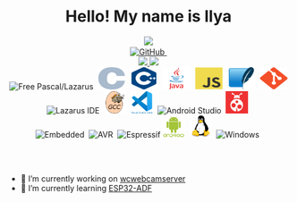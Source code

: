 <h1 align="center">Hello! My name is <b>Ilya</b></h1>

<div align="center">
<a href="mailto:sggdev.im@gmail.com"><img src="https://img.shields.io/badge/-Gmail-%23333?style=for-the-badge&logo=gmail&logoColor=white" target="_blank"></a>
</div>
<div align="center">
<a href="https://github.com/iLya2IK">
   <img src="https://img.shields.io/github/followers/iLya2IK?style=for-the-badge" alt="GitHub"/>
</a><img src="https://komarev.com/ghpvc/?username=iLya2IK&style=for-the-badge&color=blue" alt=""/>
</div>

<div align="center">
  <a href="https://github.com/iLya2IK">
    <img height="150em" src="https://github-readme-stats.vercel.app/api?username=iLya2IK&count_private=true&include_all_commits=true&show_icons=true&theme=dracula&hide_border=false&show_owner=true&rank_icon=percentile"/>
    <img height="150em" src="https://github-readme-stats.vercel.app/api/top-langs/?username=iLya2IK&theme=dracula&hide_border=false&&layout=compact&langs_count=8"/>
  </a>
</div>

<div align="center">   
  <img src="https://wiki.freepascal.org/images/2/25/paw.png" title="Free Pascal/Lazarus"  alt="Free Pascal/Lazarus" height="40" width="auto" />&nbsp;  
  <img src="https://github.com/devicons/devicon/blob/master/icons/c/c-original.svg" title="C"  alt="C" width="50" height="40"/>&nbsp;  
  <img src="https://github.com/devicons/devicon/blob/master/icons/cplusplus/cplusplus-plain.svg" title="C++"  alt="C++" width="50" height="40"/>&nbsp;
  <img src="https://github.com/devicons/devicon/blob/master/icons/java/java-original-wordmark.svg" title="Java" alt="Java" width="50" height="40"/>&nbsp;  
  <img src="https://github.com/devicons/devicon/blob/master/icons/javascript/javascript-original.svg" title="JavaScript" alt="JavaScript" width="50" height="40"/>&nbsp;  
  <img src="https://github.com/devicons/devicon/blob/master/icons/sqlite/sqlite-original.svg" title="Sqlite" alt="Sqlite" width="50" height="40"/>&nbsp;
  <img src="https://github.com/devicons/devicon/blob/master/icons/git/git-original.svg" title="Git" **alt="Git" width="50" height="40"/>
</div>

<div align="center">
<img src="https://wiki.freepascal.org/images/f/fd/Lazarus-icons-lpr-proposal-bpsoftware.png" title="Lazarus IDE" alt="Lazarus IDE" width="40" height="40"/>&nbsp;
<img src="https://github.com/devicons/devicon/blob/master/icons/gcc/gcc-original.svg" title="GCC" alt="GCC" width="40" height="40"/>&nbsp;
<img src="https://github.com/devicons/devicon/blob/master/icons/vscode/vscode-original-wordmark.svg" title="VSCode" alt="VSCode" width="40" height="40"/>&nbsp;
<img src="https://upload.wikimedia.org/wikipedia/commons/9/92/Android_Studio_Trademark.svg" title="Android Studio"  alt="Android Studio" height="40" width="auto"/>&nbsp;        
<img src="https://github.com/iLya2IK/iLya2IK/blob/main/avr_studio.png?raw=true" title="AVR Studio"  alt="AVR Studio" height="40" width="auto"/>&nbsp;  
</div>

<div align="center">
  <img src="https://wiki.freepascal.org/images/d/da/Embedded_Logo.png" title="Embedded"  alt="Embedded" width="40" height="40"/>&nbsp;   
  <img src="https://upload.wikimedia.org/wikipedia/commons/9/96/Avr_logo.svg" title="AVR"  alt="AVR" height="40" width="auto"/>&nbsp;     
  <img src="https://www.espressif.com/sites/all/themes/espressif/logo-black.svg" title="Espressif"  alt="Espressif" height="40" width="auto">
  <img src="https://github.com/devicons/devicon/blob/master/icons/android/android-plain-wordmark.svg" title="Android"  alt="Android" width="40" height="40"/>&nbsp;  
  <img src="https://github.com/devicons/devicon/blob/master/icons/linux/linux-original.svg" title="Linux" alt="Linux" width="40" height="40"/>&nbsp;   
  <img src="https://wiki.freepascal.org/images/3/35/Logo_Windows_01.png" title="Windows"  alt="Windows" width="40" height="40"/>&nbsp;     
</div>


<br></br>

- 🔭 I’m currently working on [wcwebcamserver](https://github.com/iLya2IK/wcwebcamserver)
- 🌱 I’m currently learning [ESP32-ADF](https://github.com/OLIMEX/ESP32-ADF)
